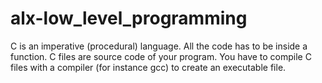 # alx-low_level_programming
C is an imperative (procedural) language. All the code has to be inside a function. C files are source code of your program. You have to compile C files with a compiler (for instance gcc) to create an executable file.
